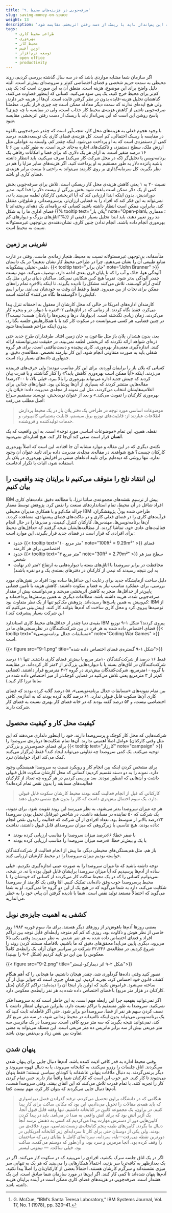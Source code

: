 ```yaml
---
title: '۹. صرفه‌جویی در هزینه‌های محیط'
slug: saving-money-on-space
weight: 13
description: 'مطمئناً صرفه‌جویی ناشی از کاهش هزینه‌ی محیط کار جذاب است، ولی در مقایسه با چه چیزی؟ پاسخ روشن این است که این پس‌انداز باید با ریسک از دست رفتن اثربخشی مقایسه شود'
tags:
    - طراحی محیط کاری
    - بهره‌وری
    - محیط کار
    - اوپن آفیس
    - توسعه نرم‌افزار
    - open office
    - productivity
---
```


اگر سازمان شما مشابه مواردی باشد که در سه سال گذشته بررسی کردیم، روند محیطی به سمت حریم شخصی و فضای اختصاصی کم‌تر و سروصدای بیش‌تر است. البته دلیل واضح برای این موضوع، هزینه است. منطق آن به این صورت است که: یک پنی کم‌تر برای محیط خرج کنید، یک پنی سود می‌کنید. کسانی که اینطور قضاوت می‌کنند، گناهشان تحلیل هزینه-فایده بدون در نظر گرفتن فایده است. آن‌ها از هزینه خبر دارند، ولی هیچ ایده‌ای ندارند که سمت دیگر معادله ممکن است چه چیزی قرار بگیرد. مطمئناً صرفه‌جویی ناشی از کاهش هزینه‌ی محیط کار جذاب است، ولی در مقایسه با چه چیزی؟ پاسخ روشن این است که این پس‌انداز باید با ریسک از دست رفتن اثربخشی مقایسه شود.

با وجود هجوم فعلی به هزینه‌های محل کار، تعجب‌آور است که چقدر صرفه‌جویی بالقوه در مقایسه با ریسک احتمالی، کم است. کل هزینه‌ی فضای کاری یک توسعه‌دهنده، درصد کمی از دستمزدی است که به او پرداخت می‌شود. اینکه چقدر کم، وابسته به عواملی مثل ارزش ملک، سطح دستمزد، و تاکتیک‌های اجاره به‌جای خرید است. به طور کلی، بین ۶ تا ۱۶ درصد متغیر است. به ازای هر یک دلاری که برای فضا و امکانات رفاهی یک برنامه‌نویس یا تحلیل‌گر (که در محل شرکت کار می‌کند) صرف می‌کنید، باید انتظار داشته باشید پانزده دلار به طور مستقیم به او پرداخت کنید. اگر هزینه‌های سایر مزایا را هم در نظر بگیرید، کل سرمایه‌گذاری بر روی کارمند می‌تواند به راحتی تا بیست برابر هزینه‌ی فضای کاری او باشد.

نسبت ۲۰ به ۱ یعنی کاهش هزینه‌ی محل کار ریسکی است. تلاش برای صرفه‌جویی بخش کمی از یک دلار ممکن است باعث شود بخش بزرگی از بیست دلار را فدا کنید. مدیر دوراندیش، بدون اینکه ابتدا ارزیابی کند که آیا اثربخشی کارکنان لطمه می‌بیند یا نه، نمی‌تواند به این فکر کند که افراد را به فضایی ارزان‌تر، پرسروصداتر، و شلوغ‌تر، منتقل کند. بنابراین، ممکن است انتظار داشته باشید کسانی که برنامه‌ای یک دهه‌ای ریخته‌اند تا فضای اداری ما را به شکل {{% tooltip text="پلان باز" note="Open-plan؛ معماری با اتاق‌های بزرگ و دیوارهای کم"%}} مد روز تغییر دهند، باید ابتدا تحلیل بسیار دقیقی از بهره‌وری انجام داده باشند. انجام ندادن چنین کاری، نشان‌دهنده‌ی بی‌توجهی غیرمسئولانه نسبت به محیط است.

## نفرینی بر زمین

متأسفانه، بی‌توجهی غیرمسئولانه نسبت به محیط، هنجار زمانه‌ی ماست. وقتی در غارت منابع طبیعی آن را نشان می‌دهیم، چرا در طراحی محیط کار نشان ندهیم؟ در یک داستان علمی-تخیلی پیشگویانه، {{< tooltip text="جان برانر" note="John Brunner" >}} آلودگی هوا، خاک و آب را که تا پایان قرن بعدی ادامه دارد، توصیف می‌کند. مهم نیست چقدر آلودگی بدتر شود، تقریباً هیچ کس شکایتی نمی‌کند. ساکنان دنیای برانر، مثل یک گله‌ی آرام گوسفند، تلاش می‌کنند مشکل را نادیده بگیرند. تا اینکه بالاخره تمام راه‌های ممکن برای نجات از بین می‌رود. فقط و فقط آن وقت به خودشان می‌آیند. برانر اسم کتابش را «گوسفند‌ها نگاه می‌کنند» گذاشته است.

کارمندان اداره‌های امریکا در حالی که محل کارشان از معقول به احمقانه تنزل پیدا می‌کرد، فقط نگاه کردند. از زمانی که در اتاق‌هایی ۲-۳نفره با دیوار، در و پنجره کار می‌کردند، زمان زیادی نگذشته است. (دیوارها، درها و پنجر‌ه‌ها را یادتان هست؛ نیست؟) در چنین فضایی، هر کسی می‌توانست در سکوت کار کند یا با همکارهایش جلسه بگذارد، بدون اینکه مزاحم همسایه‌ها شود.

بعد، بدون هشدار، پلان باز مثل طاعون به جان زمین افتاد. طرفداران طرح جدید حتی ذره‌ای شواهد ارائه نکردند که اثربخشی لطمه نمی‌بیند. در حقیقت نمی‌توانستند ارائه کنند. اندازه‌گیری معنی‌دار بهره‌وری، کاری پیچیده و دست‌نیافتنی است. برای هر گروه شغلی باید به صورت متفاوتی انجام شود. این کار نیازمند تخصص، مطالعه‌ی دقیق، و جمع‌آوری داده‌های بسیار زیاد است.

کسانی که پلان باز را برایمان آوردند، برای این کار مناسب نبودند؛ ولی حرف‌های فریبنده می‌زدند. اینکه «آیا ممکن است بهره‌وری کاهش یابد؟» را کنار گذاشتند و با قدرت بیان کردند که چینش جدید اداره می‌تواند بهره‌وری را بالا ببرد، خیلی بالا، تا ۳۰۰درصد! مقاله‌هایی منتشر کردند که بسیاری از آن‌ها پوشالی بود. عنوان‌های جذابی برای اعلامیه‌هایشان انتخاب می‌کردند، مثل این نمونه از مجله‌ی مدیریت داده: «پلان باز، بهره‌وری کارکنان را تقویت می‌کند.» و بعد از عنوان نویدبخش، نویسند مستقیم سراغ اصل مطلب می‌رفت:

> موضوعات اساسی مورد توجه در طراحی یک دفتر پلان باز در یک محیط پردازش اطلاعات عبارتند از: قابلیت‌های توزیع برق سیستم، قابلیت پشتیبانی کامپیوتر، و خدمات تولید‌کننده و فروشنده.

نقطه. همین. این تمام «موضوعات اساسی مورد توجه» است. به این واقعیت که یک **انسان** قرار است سعی کند آن‌جا کار کند، هیچ اشاره‌ای نمی‌شود.

نکته‌ی دیگری که در این مقاله و موارد مشابه آن جا افتاده، این است که اصلاً بهره‌وری کارکنان چیست؟ هیچ شواهدی در مقاله‌ی مجله‌ی مدیریت داده برای تایید عنوان آن وجود ندارد. تنها روشی که دیده‌ایم برای تایید ادعاهای مبتنی بر افزایش بهره‌وری در پلان باز استفاده شود، اثبات با تکرار ادعاست.

## این انتقاد تلخ را متوقف می‌کنیم تا برایتان چند واقعیت را بیان کنیم

IBM پیش از ترسیم نقشه‌های مجموعه‌ی سانتا ترزا،‌ با مطالعه دقیق عادت‌های کاری افراد شاغل در آن محیط، تمام استانداردهای صنعت را نقض کرد. پژوهش توسط معمار جرالد مک‌کیو و با همکاری مدیران محیطی IBM طراحی شده بود[^1]. پژوهشگران، فرآیندهای کاری را در فضای فعلی کاری و در ماکت‌های فضای پیشنهادی، مشاهده کردند. آن‌ها برنامه‌نویس‌ها، مهندس‌ها، کارکنان کنترل کیفیت، و مدیرها را در حال انجام فعالیت‌های عادی خود، تماشا کردند. از مطالعه‌هایشان نتیجه گرفتند که حداقل‌های محیط برای افرادی که قرار است در فضای جدید قرار بگیرند، این موارد است:

* حدود {{< tooltip text="۱۰ متر مربع" note="100ft² = 9.29m²" >}} فضای اختصاصی برای هر کارمند
* حدود {{< tooltip text="۳ متر مربع" note="30ft² = 2.79m²" >}} سطح میز هر شخص
* محافظت در برابر سروصدا با اتاق‌های بسته یا دیواره‌هایی به ارتفاع ۲متر (در نهایت به این نتیجه رسیدند که نیمی از کارکنان در دفترهای بسته‌ی یک و دو نفره باشند)

دلیل ساخت آزمایشگاه جدید برای رعایت این حداقل‌ها ساده بود: افراد در نقش‌های مورد بررسی، برای عملکرد مناسب نیاز به فضا و سکوت داشتند. کاهش هزینه با تأمین فضایی پایین‌تر از حداقل‌ها، منجر به کاهش اثربخشی می‌شد و می‌توانست بیش از مقدار صرفه‌جویی شده، هزینه داشته باشد. مطالعات دیگری به همین پرسش‌ها پرداخته‌اند و کم‌وبیش به همین پاسخ‌ها رسیده‌اند. پژوهش مک‌کیو تنها از یک نظر متفاوت بود: IBM از توصیه‌ها پیروی کرد و محل کاری ساخت که آدم‌ها بتوانند کار کنند. (پیش‌بینی می‌کنیم که این شرکت بسیار پیشرفت کند.)

بقیه‌ی دنیا چقدر از حداقل‌های محیط کاری استاندارد IBM پیروی کردند؟ شکل ۱-۹ توزیع فضای اختصاص داده شده به هر فرد در بین شرکت‌کنندگان در نظرسنجی‌های ما در {{< tooltip text="«مسابقات جدال برنامه‌نویسی»" note="Coding War Games" >}} است.

<div class="text-center">
{{< figure src="9-1.png" title="شکل ۱-۹ گستره‌ی فضای اختصاص داده شده">}}
</div>

فقط ۱۶ درصد از شرکت‌کنندگان ۱۰متر مربع یا بیش‌تر فضای کاری داشتند. تنها ۱۱ درصد شرکت‌کنندگان در اتاق‌های بسته یا با دیواره‌هایی بزرگ‌تر از ۲متر کار کرده‌اند. در مقایسه با گروه ۱۰مترمربع، شرکت‌کنندگان بیش‌تری در گروه ۲-۳ مترمربع قرار داشتند. (فضایی کم‌تر از ۳ مترمربع یعنی تلاش می‌کنید در فضایی کوچک‌تر از میز اختصاص داده شده در سانتا ترزا کار کنید.)

بین تمام نمونه‌های «مسابقات جدال برنامه‌نویسی»، ۵۸ درصد گلایه کرده بودند که فضای کاری آن‌ها سکوت قابل قبولی ندارد، ۶۱ درصد گلایه کرده بودند که به اندازه‌ی کافی اختصاصی نیست، و ۵۴ درصد گفته بودند که در خانه فضای کار بهتری نسبت به فضای کار شرکت دارند.

## کیفیت محل کار و کیفیت محصول

شرکت‌هایی که محل کار کوچک و پرسروصدا دارند، خود را اینطور دلداری می‌دهند که این عوامل اصلاً اهمیتی ندارند. آن‌ها تمام شکایت‌ها درباره‌ی سروصدا را (مثل وقتی کارکنان برای فضای خصوصی‌تر و بزرگ‌تر {{< tooltip text="کارزار" note="campaign" >}} برگزار می‌کنند) توجیه می‌کنند. یک کمی سروصدا چه تفاوتی می‌تواند ایجاد کند؟ فقط کمک می‌کند افراد خوابشان نبرد.

برای مشخص کردن اینکه بین انجام کار و رویکرد نسبت به سروصدا همبستگی وجود دارد، نمونه را به دو دسته تقسیم کردیم: کسانی که محل کارشان سکوت قابل قبولی داشت و آن‌هایی که اینطور نبودند. بعد بررسی کردیم در هر گروه چه تعداد از کارکنان فعالیت‌های مسابقه را بدون نقص تمام کرده‌اند؟

> کارکنانی که قبل از انجام فعالیت گفته بودند محیط کارشان سکوت قابل قبولی دارد، یک سوم احتمال بیش‌تری داشت که کار را بدون هیچ نقصی تحویل دهند.

هر چه میزان سروصدا بدتر می‌شود، به نظر می‌رسد این روند تقویت شود. برای نمونه، یک شرکت که ۵۰ نماینده در مسابقه داشت، در شاخص غیرقابل تحمل بودن سروصدا ۲۲درصد بالاتر از متوسط بود. تعداد افرادی از آن شرکت که فعالیت را بدون نقص انجام داده بودند، هیچ تناسبی با زیرگروهی که میزان سروصدای قابل قبول داشتند، نداشت:

* با صفر خطا: ۶۶درصد میزان سروصدا را مناسب ارزیابی کرده بودند
* با یک و بیش‌تر خطا: ۸درصد میزان سروصدا را مناسب ارزیابی کرده بودند

باز هم، مثل هم‌بستگی‌های محیطی دیگر، ما پیش از انجام فعالیت از شرکت‌کنندگان خواسته بودیم میزان سروصدا را در محیط کارشان ارزیابی کنند.

توجه داشته باشید که ما میزان سروصدا را به صورت عینی اندازه‌گیری نکردیم. خیلی ساده از آدم‌ها پرسیدیم که آیا میزان سروصدا برایشان قابل قبول بوده یا نه. در نتیجه، نمی‌توانیم کسانی را که در یک محیط ساکت کار می‌کردند از کسانی که خودشان را با محیط پرسروصدا خوب وفق داده‌اند، تفکیک کنیم. امّا وقتی یک کارمند از سروصدا شکایت می‌کند، دارد به شما می‌گوید که در هیچ یک از این دو گروه جا نمی‌گیرد. او به شما می‌گوید که احتمالاً مستعد تولید نقص است. شما با نادیده گرفتن آن پیام، خود را به خطر می‌اندازید.

## کشفی به اهمیت جایزه‌ی نوبل

بعضی روزها آدم‌ها باهوش‌تر از روزهای دیگر هستند. برای ما، سوم فوریه ۱۹۸۴ روز خاصی از نظر هوش و ذکاوت بود، روزی که کم کم متوجه رابطه‌ای قابل توجه بین تراکم افراد و فضای اختصاص داده شده به هر نفر شدیم. به نظر می‌رسد وقتی یکی بالا می‌رود، دیگری پایین می‌آید! محقق‌های دقیق که ما باشیم، بلافاصله مستند کردن روند را شروع کردیم. در مطالعه‌ی ۳۲،۳۴۶ شرکت در سراسر جهان آزاد، یک رابطه‌ی کاملاً معکوس را بین این دو تایید کردیم (شکل ۲-۹ را ببینید).

<div class="text-center">
{{< figure src="9-2.png" title="شکل ۲-۹ اثر دیمارکو-لیستر">}}
</div>

تصور کنید وقتی داده‌ها گردآوری شد، چقدر هیجان داشتیم. ما هیجانی را که اُهم هنگام کشف قانون خود احساس کرد، تجربه کردیم. این همان چیزی است که جوایز نوبل از آن ساخته می‌شود. فراموش نکنید که اولین بار اینجا آن را دیده‌اید: تراکم کارکنان (مثل کارکنان در هزار متر مربع) با فضای اختصاص داده شده به هر نفر رابطه‌ی معکوس دارد.

اگر نمی‌توانید بفهمید چرا این رابطه مهم است، به این خاطر است که به سروصدا فکر نمی‌کنید. سروصدا به طور مستقیم با تراکم نسبت دارد. بنابراین می‌توان انتظار داشت با نصف کردن سهم هر نفر از فضا، سروصدا دو برابر شود. حتی اگر قاطعانه ثابت کنید که یک برنامه‌نویس می‌تواند بدون اینکه ناامیدانه در محیط زندانی شود، در سه متر مربع کار کند، نمی‌توانید نتیجه بگیرید که سه متر مربع کافی است. سروصدا در یک ماتریس سه متر مربعی بیش از سه برابر ماتریس ده متر مربعی است. این مسئله می‌تواند به معنی تفاوت بین نقص زیاد و بی‌نقص بودن باشد.

## پنهان شدن

وقتی محیط اداره به قدر کافی اذیت کننده باشد، آدم‌ها دنبال جایی برای پنهان شدن می‌گردند. اتاق جلسات را رزرو می‌کنند، به کتابخانه می‌روند، یا به دنبال قهوه می‌روند و دیگر برنمی‌گردند. به دنبال ملاقات پنهانی عاشقانه یا کودتای سیاسی نیستند؛ فقط پنهان می‌شوند تا کار کنند. خبر خوب این است که کارکنان شما واقعاً نیاز دارند حس تمام کردن کار را تجربه کنند. با تمام قدرت تلاش می‌کنند که این اتفاق بیفتد. وقتی سروصدا هست، آدم‌ها دنبال جایی می‌گردند که بتوان کار کرد، مهم نیست کجا.

> هنگامی که در دانشگاه براون تحصیل می‌کردم، ترفند گذراندن فصل دیوانه‌واری که باید همه‌ی مقالات را تحویل می‌دادیم، این بود که مکانی ساکت برای کار پیدا کنیم. در براون، یک مجموعه کابین در کتابخانه داشتیم. تنها وقفه قابل قبول آنجا، یک آژیر آتش بود که برای آتش واقعی به صدا در می‌آمد. باید در پیدا کردن کابین‌هایی دور از دسترس مهارت پیدا می‌کردیم که کسی به ذهنش نرسد آنجا دنبال ما بگردد. کابین‌های طبقه پنجم کتابخانه‌ی زیست‌شناسی، مورد علاقه‌ی من بودند. ولی یکی از دوستان حتی برای کار تا سردابه‌ای زیر کتابخانه آمریکایی در دورترین نقطه می‌رفت—بله، سردابه، سردابه‌ای کامل با بقایای زنی که ساختمان را وقف کرده بود. انجا مرمرین و سرد بود، و آن‌طور که دوستم می‌گفت، ساکت بود، خیلی ساکت.
> <span>— تیموتی لیستر</span>

اگر در یک اتاق جلسه سرک بکشید، افرادی را می‌بینید که در سکوت کار می‌کنند. اگر در یک بعدازظهر به کافه‌تریا سر بزنید، احتمالاً همکارهایی را می‌بینید که هر یک به تنهایی سر میزی نشسته‌اند و سرگرم کارشان هستند. احتمالاً بعضی از کارکنان‌تان را اصلاً پیدا نکنید. آدم‌ها پنهان شده‌اند تا کمی کار کنند. اگر این‌ها در مورد سازمان شما صادق است، این یک هشدار است. صرفه‌جویی در هزینه‌های فضای کاری ممکن است در آینده برایتان هزینه داشته باشد.

<!-- footnotes -->
[^1]:
    G. McCue, “IBM’s Santa Teresa Laboratory,” IBM Systems Journal, Vol. 17, No. 1 (1978), pp. 320–41.
